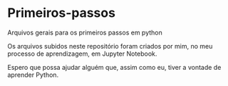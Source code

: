 # Primeiros-passos
Arquivos gerais para os primeiros passos em python

Os arquivos subidos neste repositório foram criados por mim, no meu processo de aprendizagem, em Jupyter Notebook.

Espero que possa ajudar alguém que, assim como eu, tiver a vontade de aprender Python. 
